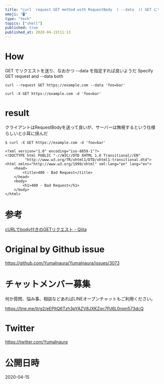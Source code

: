 ```yaml
---
title: "curl  request GET method with RequestBody  ( --data  )( GET にリクエストボディは"
emoji: "🖥"
type: "tech"
topics: ["shell"]
published: true
published_at: 2020-04-15t11:13
---
```


# How

GET でリクエストを送り、なおかつ --data を指定すれば良いようだ
Specify GET request and --data both

```
curl --request GET https://example.com --data 'foo=bar'
```

```
curl -X GET https://example.com -d 'foo=bar'
```

# result

クライアントはRequestBodyを送って良いが、サーバーは無視するという仕様らしいと小耳に挟んだ


```
$ curl -X GET https://example.com -d 'foo=bar' 

<?xml version="1.0" encoding="iso-8859-1"?>
<!DOCTYPE html PUBLIC "-//W3C//DTD XHTML 1.0 Transitional//EN"
         "http://www.w3.org/TR/xhtml1/DTD/xhtml1-transitional.dtd">
<html xmlns="http://www.w3.org/1999/xhtml" xml:lang="en" lang="en">
	<head>
		<title>400 - Bad Request</title>
	</head>
	<body>
		<h1>400 - Bad Request</h1>
	</body>
</html>
```

# 参考

[cURLでbody付きのGETリクエスト - Qiita](https://qiita.com/dozo/items/5bccf146c71bfb5921ec)

# Original by Github issue

https://github.com/YumaInaura/YumaInaura/issues/3073








<!-- Update From Qiita API -->

# チャットメンバー募集


何か質問、悩み事、相談などあればLINEオープンチャットもご利用ください。

https://line.me/ti/g2/eEPltQ6Tzh3pYAZV8JXKZqc7PJ6L0rpm573dcQ





# Twitter


https://twitter.com/YumaInaura


<!-- Update From Qiita API -->



# 公開日時

2020-04-15
